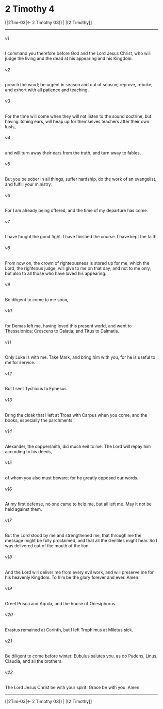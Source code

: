 # 2 Timothy 4

[[2Tim-03|← 2 Timothy 03]] | [[2 Timothy]]
***



###### v1 
I command you therefore before God and the Lord Jesus Christ, who will judge the living and the dead at his appearing and his Kingdom: 

###### v2 
preach the word; be urgent in season and out of season; reprove, rebuke, and exhort with all patience and teaching. 

###### v3 
For the time will come when they will not listen to the sound doctrine, but having itching ears, will heap up for themselves teachers after their own lusts, 

###### v4 
and will turn away their ears from the truth, and turn away to fables. 

###### v5 
But you be sober in all things, suffer hardship, do the work of an evangelist, and fulfill your ministry. 

###### v6 
For I am already being offered, and the time of my departure has come. 

###### v7 
I have fought the good fight. I have finished the course. I have kept the faith. 

###### v8 
From now on, the crown of righteousness is stored up for me, which the Lord, the righteous judge, will give to me on that day; and not to me only, but also to all those who have loved his appearing. 

###### v9 
Be diligent to come to me soon, 

###### v10 
for Demas left me, having loved this present world, and went to Thessalonica; Crescens to Galatia; and Titus to Dalmatia. 

###### v11 
Only Luke is with me. Take Mark, and bring him with you, for he is useful to me for service. 

###### v12 
But I sent Tychicus to Ephesus. 

###### v13 
Bring the cloak that I left at Troas with Carpus when you come, and the books, especially the parchments. 

###### v14 
Alexander, the coppersmith, did much evil to me. The Lord will repay him according to his deeds, 

###### v15 
of whom you also must beware; for he greatly opposed our words. 

###### v16 
At my first defense, no one came to help me, but all left me. May it not be held against them. 

###### v17 
But the Lord stood by me and strengthened me, that through me the message might be fully proclaimed, and that all the Gentiles might hear. So I was delivered out of the mouth of the lion. 

###### v18 
And the Lord will deliver me from every evil work, and will preserve me for his heavenly Kingdom. To him be the glory forever and ever. Amen. 

###### v19 
Greet Prisca and Aquila, and the house of Onesiphorus. 

###### v20 
Erastus remained at Corinth, but I left Trophimus at Miletus sick. 

###### v21 
Be diligent to come before winter. Eubulus salutes you, as do Pudens, Linus, Claudia, and all the brothers. 

###### v22 
The Lord Jesus Christ be with your spirit. Grace be with you. Amen.

***
[[2Tim-03|← 2 Timothy 03]] | [[2 Timothy]]
